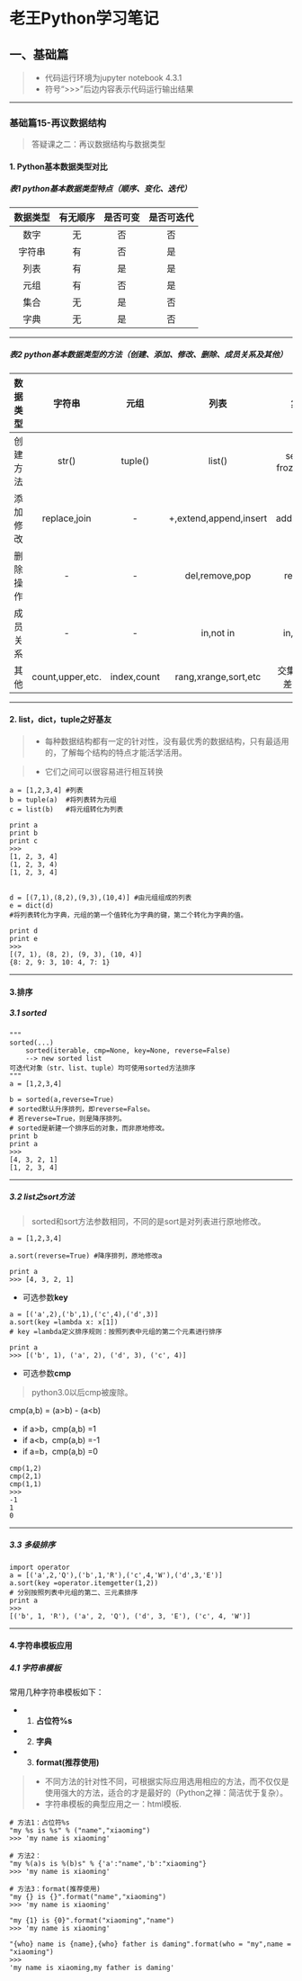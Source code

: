 # 老王Python学习笔记
## 一、基础篇

> - 代码运行环境为jupyter notebook 4.3.1
> - 符号“>>>”后边内容表示代码运行输出结果

---

### 基础篇15-再议数据结构

> 答疑课之二：再议数据结构与数据类型


#### 1. Python基本数据类型对比

##### 表1 python基本数据类型特点（**顺序、变化、迭代**）
数据类型|有无顺序|是否可变|是否可迭代
:--------:|:--------:|:-------:|:--------:
数字|无|否|否
字符串|有|否|是
列表|有|是|是
元组|有|否|是
集合|无|是|否
字典|无|是|否

---

##### 表2 python基本数据类型的方法（**创建、添加、修改、删除、成员关系及其他**）
数据类型|字符串|元组|列表|集合|字典
:--------:|:-------------:|:-----------------------:|:-----------------------:|:----------------:|:-------------:
创建方法|str()|tuple()|list()|set()、frozenset()|dict()
添加修改|replace,join|-| +,extend,append,insert|add,update|赋值
删除操作|-|-|del,remove,pop|remove|del,clear,pop
成员关系|-|-|in,not in|in,not in|in,has_key
其他|count,upper,etc.|index,count|rang,xrange,sort,etc|交集、并、差集,etc|keys,values,etc

---

#### 2. list，dict，tuple之好基友
> - 每种数据结构都有一定的针对性，没有最优秀的数据结构，只有最适用的，了解每个结构的特点才能活学活用。

> - 它们之间可以很容易进行相互转换

```
a = [1,2,3,4] #列表
b = tuple(a)  #将列表转为元组
c = list(b)   #将元组转化为列表

print a
print b
print c
>>>
[1, 2, 3, 4]
(1, 2, 3, 4)
[1, 2, 3, 4]


d = [(7,1),(8,2),(9,3),(10,4)] #由元组组成的列表
e = dict(d) 
#将列表转化为字典，元组的第一个值转化为字典的键，第二个转化为字典的值。

print d
print e
>>>
[(7, 1), (8, 2), (9, 3), (10, 4)]
{8: 2, 9: 3, 10: 4, 7: 1}
```
---

#### 3.排序

##### 3.1 sorted

```
"""
sorted(...)
    sorted(iterable, cmp=None, key=None, reverse=False) 
    --> new sorted list
可迭代对象（str、list、tuple）均可使用sorted方法排序
"""
a = [1,2,3,4] 

b = sorted(a,reverse=True)
# sorted默认升序排列，即reverse=False。
# 若reverse=True，则是降序排列。
# sorted是新建一个排序后的对象，而非原地修改。
print b
print a
>>>
[4, 3, 2, 1]
[1, 2, 3, 4]
```
---

##### 3.2 list之sort方法
> sorted和sort方法参数相同，不同的是sort是对列表进行原地修改。

```
a = [1,2,3,4] 

a.sort(reverse=True) #降序排列，原地修改a

print a 
>>> [4, 3, 2, 1]
```

- 可选参数**key**
```
a = [('a',2),('b',1),('c',4),('d',3)]
a.sort(key =lambda x: x[1])
# key =lambda定义排序规则：按照列表中元组的第二个元素进行排序

print a
>>> [('b', 1), ('a', 2), ('d', 3), ('c', 4)]
```

- 可选参数**cmp**
> python3.0以后cmp被废除。

cmp(a,b) = (a>b) - (a<b)
- if a>b，cmp(a,b) =1
- if a<b，cmp(a,b) =-1
- if a=b，cmp(a,b) =0
	
```
cmp(1,2)
cmp(2,1)
cmp(1,1)
>>>
-1
1
0
```
---

##### 3.3 多级排序

```
import operator
a = [('a',2,'Q'),('b',1,'R'),('c',4,'W'),('d',3,'E')]
a.sort(key =operator.itemgetter(1,2))
# 分别按照列表中元组的第二、三元素排序
print a
>>> 
[('b', 1, 'R'), ('a', 2, 'Q'), ('d', 3, 'E'), ('c', 4, 'W')]

```
---

#### 4.字符串模板应用

##### 4.1 字符串模板
常用几种字符串模板如下：
- 1. **占位符%s**
- 2. **字典**
- 3. **format(推荐使用)**
> - 不同方法的针对性不同，可根据实际应用选用相应的方法，而不仅仅是使用强大的方法，适合的才是最好的（Python之禅：简洁优于复杂）。
> - 字符串模板的典型应用之一：html模板.


```
# 方法1：占位符%s
"my %s is %s" % ("name","xiaoming")
>>> 'my name is xiaoming'

# 方法2：
"my %(a)s is %(b)s" % {'a':"name",'b':"xiaoming"}
>>> 'my name is xiaoming'

# 方法3：format(推荐使用)
"my {} is {}".format("name","xiaoming")
>>> 'my name is xiaoming'

"my {1} is {0}".format("xiaoming","name")
>>> 'my name is xiaoming'

"{who} name is {name},{who} father is daming".format(who = "my",name = "xiaoming")
>>>
'my name is xiaoming,my father is daming'

```






